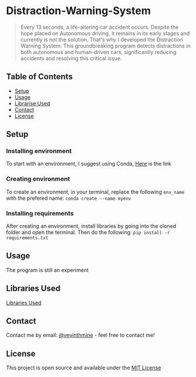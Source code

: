 # Distraction-Warning-System

> Every 13 seconds, a life-altering car accident occurs.
> Despite the hope placed on Autonomous driving, it remains in its early stages and currently is not the solution. 
> That's why I developed the Distraction Warning System.
> This groundbreaking program detects distractions in both autonomous and human-driven cars, significantly
> reducing accidents and resolving this critical issue. 

<!-- add screenshots later. -->

## Table of Contents
* [Setup](#setup)
* [Usage](#usage)
* [Librarise Used](#libraries-used)
* [Contact](#contact)
* [License](#license)

## Setup
### Installing environment
To start with an environment, I suggest using Conda, [Here](https://docs.conda.io/projects/conda/en/latest/user-guide/install/windows.html) is the link
### Creating environment
To create an environment, in your terminal, replace the following ```env_name``` with the prefered name:
```conda create --name myenv```
### Installing requirements
After creating an environment, install libraries by going into the cloned folder and open the terminal. Then do the following:
```pip install -r requirements.txt```

## Usage
The program is still an experiment

## Libraries Used
[Libraries Used](https://github.com/Ye-Yint-Nyo-Hmine/Distraction-Warning-System/blob/main/Prereqs/requirements.txt)

## Contact
Contact me by email: [@yeyinthmine](yeyintnyohmine@gmail.com) - feel free to contact me!

## License
This project is open source and available under the [MIT License](https://github.com/Ye-Yint-Nyo-Hmine/Distraction-Warning-System/blob/main/LICENSE)
